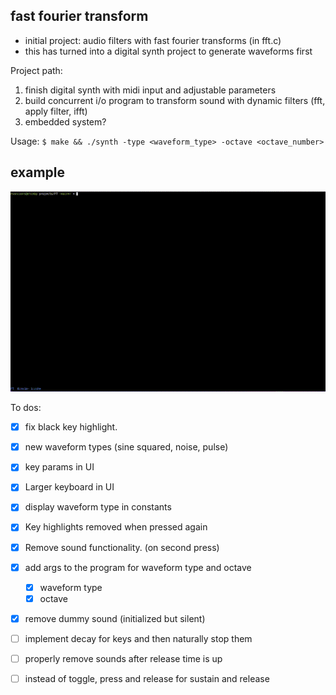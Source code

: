 ## fast fourier transform
- initial project:  audio filters with fast fourier transforms (in fft.c) 
- this has turned into a digital synth project to generate waveforms first

Project path: 
1. finish digital synth with midi input and adjustable parameters
2. build concurrent i/o program to transform sound with dynamic filters (fft, apply filter, ifft)
3. embedded system? 


Usage: `$ make && ./synth -type <waveform_type> -octave <octave_number>`

## example

<img src="https://raw.githubusercontent.com/evancoons22/fourier/main/output.gif" width="620">            

To dos: 
- [X] fix black key highlight.
- [X] new waveform types (sine squared, noise, pulse)
- [X] key params in UI
- [X] Larger keyboard in UI
- [X] display waveform type in constants
- [X] Key highlights removed when pressed again
- [X] Remove sound functionality. (on second press)
- [X] add args to the program for waveform type and octave
    - [X] waveform type
    - [X] octave
- [X] remove dummy sound (initialized but silent)
- [ ] implement decay for keys and then naturally stop them
- [ ] properly remove sounds after release time is up
- [ ] instead of toggle, press and release for sustain and release



